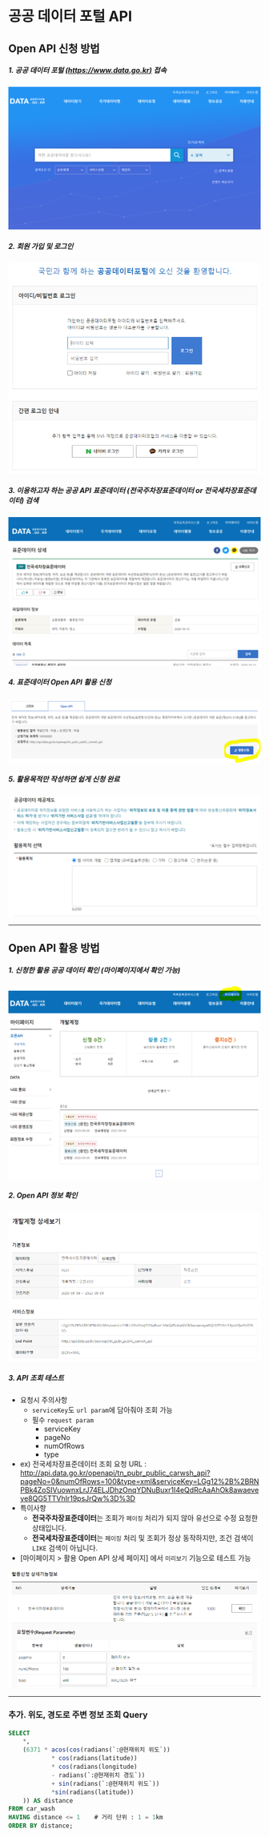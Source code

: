 # 공공 데이터 포털 API

## Open API 신청 방법
##### 1. 공공 데이터 포털 [(https://www.data.go.kr)](https://www.data.go.kr/) 접속
![image1](/02_note/00_temp/공공_데이터_포털/images/image1.PNG)
##### 2. 회원 가입 및 로그인
![image2](/02_note/00_temp/공공_데이터_포털/images/image2.PNG)
##### 3. 이용하고자 하는 공공 API 표준데이터 **(전국주차장표준데이터 or 전국세차장표준데이터)** 검색
![image3](/02_note/00_temp/공공_데이터_포털/images/image3.PNG)
##### 4. 표준데이터 Open API 활용 신청
![image4](/02_note/00_temp/공공_데이터_포털/images/image4.PNG)
##### 5. 활용목적만 작성하면 쉽게 신청 완료
![image5](/02_note/00_temp/공공_데이터_포털/images/image5.PNG)

---

## Open API 활용 방법
##### 1. 신청한 활용 공공 데이터 확인 (마이페이지에서 확인 가능)
![image6](/02_note/00_temp/공공_데이터_포털/images/image6.PNG)
##### 2. Open API 정보 확인
![image7](/02_note/00_temp/공공_데이터_포털/images/image7.PNG)
##### 3. API 조회 테스트
* 요청시 주의사항
    * `serviceKey`도 `url param`에 담아줘야 조회 가능
    * 필수 `request param`
        * serviceKey
        * pageNo
        * numOfRows
        * type
* ex) 전국세차장표준데이터 조회 요청 URL : http://api.data.go.kr/openapi/tn_pubr_public_carwsh_api?pageNo=0&numOfRows=100&type=xml&serviceKey=LGg12%2B%2BRNPBk4ZoSIVuownxLrJ74ELJDhzOnqYDNuBuxr1I4eQdRcAaAhOk8awaeveye8QG5TTVhIr19psJrQw%3D%3D
* 특이사항
    * **전국주차장표준데이터**는 조회가 `페이징` 처리가 되지 않아 유선으로 수정 요청한 상태입니다.
    * **전국세차장표준데이터**는 `페이징` 처리 및 조회가 정상 동작하지만, 조건 검색이 `LIKE` 검색이 아닙니다.
* [마이페이지 > 활용 Open API 상세 페이지] 에서 `미리보기` 기능으로 테스트 가능

![image8](/02_note/00_temp/공공_데이터_포털/images/image8.PNG)

---

### 추가. 위도, 경도로 주변 정보 조회 Query
```sql
SELECT
    *,
    (6371 * acos(cos(radians(`:@현재위치 위도`))
            * cos(radians(latitude))
            * cos(radians(longitude)
            - radians(`:@현재위치 경도`))
            + sin(radians(`:@현재위치 위도`))
            *sin(radians(latitude))
    )) AS distance
FROM car_wash
HAVING distance <= 1    # 거리 단위 : 1 = 1km
ORDER BY distance;
```
